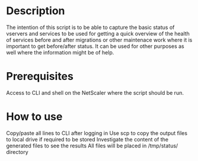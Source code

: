 # Description
The intention of this script is to be able to capture the basic status of vservers and services to be used 
for getting a quick overview of the health of services before and after migrations or other maintenace work
where it is important to get before/after status.
It can be used for other purposes as well where the information might be of help.
 
# Prerequisites
Access to CLI and shell on the NetScaler where the script should be run.
 
# How to use
Copy/paste all lines to CLI after logging in
Use scp to copy the output files to local drive if required to be stored
Investigate the content of the generated files to see the results
 All files will be placed in /tmp/status/ directory